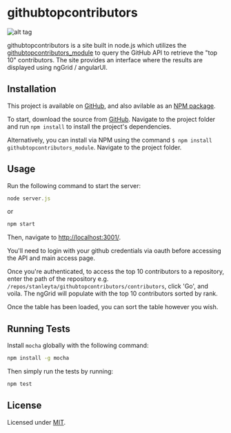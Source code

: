 # githubtopcontributors
 ![alt tag](https://travis-ci.org/stanleyta/githubtopcontributors.svg?branch=master)
 
githubtopcontributors is a site built in node.js which utilizes the [githubtopcontributors_module](https://github.com/stanleyta/githubtopcontributors_module) to query the GitHub API to retrieve the "top 10" contributors. The site provides an interface where the results are displayed using ngGrid / angularUI.

Installation
---

This project is available on [GitHub](https://github.com/stanleyta/githubtopcontributors), and also avilable as an
[NPM package](https://www.npmjs.org/package/githubtopcontributors_module).

To start, download the source from [GitHub](https://github.com/stanleyta/githubtopcontributors). Navigate to the project folder and run `npm install` to install the project's dependencies.

Alternatively, you can install via NPM using the command `$ npm install githubtopcontributors_module`. Navigate to the project folder.

Usage
---

Run the following command to start the server:

```js
node server.js
```
or
```js
npm start
```

Then,  navigate to [http://localhost:3001/](http://localhost:3001/).

You'll need to login with your github credentials via oauth before accessing the API and main access page.

Once you're authenticated, to access the top 10 contributors to a repository, enter the path of the repository e.g. `/repos/stanleyta/githubtopcontributors/contributors`, click 'Go', and voila. The ngGrid will populate with the top 10 contributors sorted by rank.

Once the table has been loaded, you can sort the table however you wish.

Running Tests
---

Install `mocha` globally with the following command:

```bash
npm install -g mocha
```

Then simply run the tests by running:

```bash
npm test
```

License
---

Licensed under [MIT](https://github.com/stanleyta/githubtopcontributors_module/blob/master/LICENSE).
